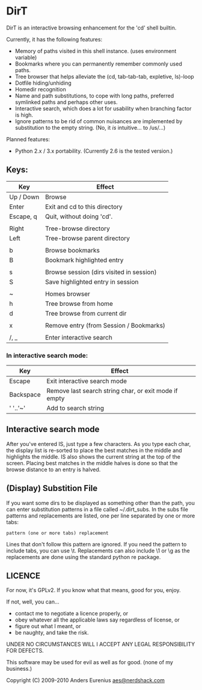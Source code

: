 # DirT

DirT is an interactive browsing enhancement for the 'cd' shell builtin.

Currently, it has the following features:

 * Memory of paths visited in this shell instance. (uses environment variable)
 * Bookmarks where you can permanently remember commonly used paths.
 * Tree browser that helps alleviate the (cd, tab-tab-tab, expletive, ls)-loop
 * Dotfile hiding/unhiding
 * Homedir recognition
 * Name and path substitutions, to cope with long paths, preferred symlinked
   paths and perhaps other uses.
 * Interactive search, which does a lot for usability when branching factor is
   high.
 * Ignore patterns to be rid of common nuisances are implemented by
   substitution to the empty string. (No, it *is* intuitive... to /us/...)

Planned features:

 * Python 2.x / 3.x portability. (Currently 2.6 is the tested version.)

## Keys:

| Key        | Effect
| ---------- | ----------------------------------------------------------
| Up / Down  | Browse
| Enter      | Exit and cd to this directory
| Escape, q  | Quit, without doing 'cd'.
|            |
| Right      | Tree-browse directory
| Left       | Tree-browse parent directory
|            |
| b          | Browse bookmarks
| B          | Bookmark highlighted entry
|            |
| s          | Browse session (dirs visited in session)
| S          | Save highlighted entry in session
|            |
| ~          | Homes browser
| h          | Tree browse from home
| d          | Tree browse from current dir
|            |
| x          | Remove entry (from Session / Bookmarks)
|            |
| /, _       | Enter interactive search

### In interactive search mode:

| Key         | Effect
| ----------- | ---------------------------------------------------------
| Escape      | Exit interactive search mode
| Backspace   | Remove last search string char, or exit mode if empty
| ' '..'~'    | Add to search string

## Interactive search mode

After you've entered IS, just type a few characters. As you type each char,
the display list is re-sorted to place the best matches in the middle and
highlights the middle. IS also shows the current string at the top of the
screen. Placing best matches in the middle halves is done so that the browse
distance to an entry is halved.

## (Display) Substition File

If you want some dirs to be displayed as something other than the path, you
can enter substitution patterns in a file called ~/.dirt_subs. In the subs
file patterns and replacements are listed, one per line separated by one or
more tabs:

    pattern (one or more tabs) replacement

Lines that don't follow this pattern are ignored. If you need the pattern to
include tabs, you can use \\t. Replacements can also include \\1 or \\g<foo>
as the replacements are done using the standard python re package.

## LICENCE

For now, it's GPLv2. If you know what that means, good for you, enjoy.

If not, well, you can...

 * contact me to negotiate a licence properly, or
 * obey whatever all the applicable laws say regardless of license, or
 * figure out what I meant, or
 * be naughty, and take the risk.

UNDER NO CIRCUMSTANCES WILL I ACCEPT ANY LEGAL RESPONSIBILITY FOR DEFECTS.

This software may be used for evil as well as for good. (none of my business.)

Copyright (C) 2009-2010
Anders Eurenius <aes@nerdshack.com>
